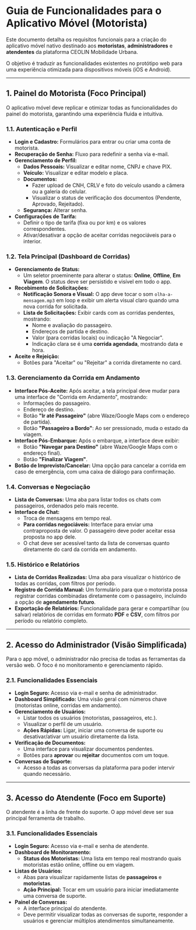 # Guia de Funcionalidades para o Aplicativo Móvel (Motorista)

Este documento detalha os requisitos funcionais para a criação do aplicativo móvel nativo destinado aos **motoristas**, **administradores** e **atendentes** da plataforma CEOLIN Mobilidade Urbana.

O objetivo é traduzir as funcionalidades existentes no protótipo web para uma experiência otimizada para dispositivos móveis (iOS e Android).

---

## 1. Painel do Motorista (Foco Principal)

O aplicativo móvel deve replicar e otimizar todas as funcionalidades do painel do motorista, garantindo uma experiência fluida e intuitiva.

### 1.1. Autenticação e Perfil
- **Login e Cadastro:** Formulários para entrar ou criar uma conta de motorista.
- **Recuperação de Senha:** Fluxo para redefinir a senha via e-mail.
- **Gerenciamento de Perfil:**
    - **Dados Pessoais:** Visualizar e editar nome, CNPJ e chave PIX.
    - **Veículo:** Visualizar e editar modelo e placa.
    - **Documentos:**
        - Fazer upload de CNH, CRLV e foto do veículo usando a câmera ou a galeria do celular.
        - Visualizar o status de verificação dos documentos (Pendente, Aprovado, Rejeitado).
    - **Segurança:** Alterar senha.
- **Configurações de Tarifa:**
    - Definir o tipo de tarifa (fixa ou por km) e os valores correspondentes.
    - Ativar/desativar a opção de aceitar corridas negociáveis para o interior.

### 1.2. Tela Principal (Dashboard de Corridas)
- **Gerenciamento de Status:**
    - Um seletor proeminente para alterar o status: **Online**, **Offline**, **Em Viagem**. O status deve ser persistido e visível em todo o app.
- **Recebimento de Solicitações:**
    - **Notificação Sonora e Visual:** O app deve tocar o som `olha-a-mensagem.mp3` em loop e exibir um alerta visual claro quando uma nova corrida for solicitada.
    - **Lista de Solicitações:** Exibir cards com as corridas pendentes, mostrando:
        - Nome e avaliação do passageiro.
        - Endereços de partida e destino.
        - Valor (para corridas locais) ou indicação "A Negociar".
        - Indicação clara se é uma **corrida agendada**, mostrando data e hora.
- **Aceite e Rejeição:**
    - Botões para "Aceitar" ou "Rejeitar" a corrida diretamente no card.

### 1.3. Gerenciamento da Corrida em Andamento
- **Interface Pós-Aceite:** Após aceitar, a tela principal deve mudar para uma interface de "Corrida em Andamento", mostrando:
    - Informações do passageiro.
    - Endereço de destino.
    - Botão **"Ir até Passageiro"** (abre Waze/Google Maps com o endereço de partida).
    - Botão **"Passageiro a Bordo"**: Ao ser pressionado, muda o estado da viagem.
- **Interface Pós-Embarque:** Após o embarque, a interface deve exibir:
    - Botão **"Navegar para Destino"** (abre Waze/Google Maps com o endereço final).
    - Botão **"Finalizar Viagem"**.
- **Botão de Imprevisto/Cancelar:** Uma opção para cancelar a corrida em caso de emergência, com uma caixa de diálogo para confirmação.

### 1.4. Conversas e Negociação
- **Lista de Conversas:** Uma aba para listar todos os chats com passageiros, ordenados pelo mais recente.
- **Interface de Chat:**
    - Troca de mensagens em tempo real.
    - **Para corridas negociáveis:** Interface para enviar uma contraproposta de valor. O passageiro deve poder aceitar essa proposta no app dele.
    - O chat deve ser acessível tanto da lista de conversas quanto diretamente do card da corrida em andamento.

### 1.5. Histórico e Relatórios
- **Lista de Corridas Realizadas:** Uma aba para visualizar o histórico de todas as corridas, com filtros por período.
- **Registro de Corrida Manual:** Um formulário para que o motorista possa registrar corridas combinadas diretamente com o passageiro, incluindo a opção de **agendamento futuro**.
- **Exportação de Relatórios:** Funcionalidade para gerar e compartilhar (ou salvar) relatórios de corridas em formato **PDF** e **CSV**, com filtros por período ou relatório completo.

---

## 2. Acesso do Administrador (Visão Simplificada)

Para o app móvel, o administrador não precisa de todas as ferramentas da versão web. O foco é no monitoramento e gerenciamento rápido.

### 2.1. Funcionalidades Essenciais
- **Login Seguro:** Acesso via e-mail e senha de administrador.
- **Dashboard Simplificado:** Uma visão geral com números chave (motoristas online, corridas em andamento).
- **Gerenciamento de Usuários:**
    - Listar todos os usuários (motoristas, passageiros, etc.).
    - Visualizar o perfil de um usuário.
    - **Ações Rápidas:** Ligar, iniciar uma conversa de suporte ou desativar/ativar um usuário diretamente da lista.
- **Verificação de Documentos:**
    - Uma interface para visualizar documentos pendentes.
    - Botões para **aprovar** ou **rejeitar** documentos com um toque.
- **Conversas de Suporte:**
    - Acesso a todas as conversas da plataforma para poder intervir quando necessário.

---

## 3. Acesso do Atendente (Foco em Suporte)

O atendente é a linha de frente do suporte. O app móvel deve ser sua principal ferramenta de trabalho.

### 3.1. Funcionalidades Essenciais
- **Login Seguro:** Acesso via e-mail e senha de atendente.
- **Dashboard de Monitoramento:**
    - **Status dos Motoristas:** Uma lista em tempo real mostrando quais motoristas estão online, offline ou em viagem.
- **Listas de Usuários:**
    - Abas para visualizar rapidamente listas de **passageiros** e **motoristas**.
    - **Ação Principal:** Tocar em um usuário para iniciar imediatamente uma conversa de suporte.
- **Painel de Conversas:**
    - A interface principal do atendente.
    - Deve permitir visualizar todas as conversas de suporte, responder a usuários e gerenciar múltiplos atendimentos simultaneamente.